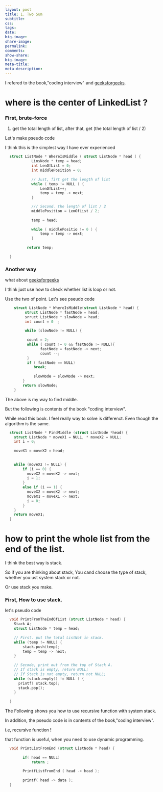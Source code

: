 ```yaml
---
layout: post
title: 1. Two Sum
subtitle:
css:
tags:
date:
big-image:
share-image:
permalink:
comments:
show-share:
big-image:
meta-title:
meta-description:
---
```


I refered to the book,"coding interview" and [geeksforgeeks](http://www.geeksforgeeks.org/write-a-c-function-to-print-the-middle-of-the-linked-list/).

# where is the center of LinkedList ?

### First, brute-force

  1. get the total length of list, after that, get (the total length of list / 2)
  
  Let's make pseudo code 
  
  I think this is the simplest way I have ever experienced

```c
  struct ListNode * WhereIsMiddle ( struct ListNode * head ) {
            LinsNode * temp = head;
            int LenOfList = 0;
            int middlePosition = 0;
            
            // Just, firt get the length of list 
            while ( temp != NULL ) {
                LenOfList++;
                temp = temp -> next;
            }

            /// Second. the length of list / 2
            middlePosition = LenOfList / 2;
            
            temp = head;
            
            while ( middlePositio != 0 ) {
                temp = temp -> next;
            }
            
          return temp;
  
  }
```


### Another way 

  what about [geeksforgeeks](http://www.geeksforgeeks.org/write-a-c-function-to-print-the-middle-of-the-linked-list/)
  
  I think just use how to check whether list is loop or not. 
  
  Use the two of point. Let's see pseudo code 
  
```c
    struct ListNode * WhereIsMiddle(struct ListNode * head) {
         struct ListNode * fastNode = head;
         srruct ListNode * slowNode = head;
         int count = 0  ; 
         
         while (slowNode != NULL) {
           
          count = 2;
          while ( count != 0 && fastNode != NULL){
                fastNode = fastNode -> next;
                count --; 
          }
          if ( fastNode == NULL)
             break;
             
             slowNode = slowNode -> next;
        }
        return slowNode;
    }
```
  
  The above is my way to find middle. 
  
  But the following is contents of the book "coding interview".
  
  While read this book. I feel really way to solve is differenct. Even though the algorithm is the same.
  
```c
  struct ListNode * FindMiddle (struct ListNode *head) {
    struct ListNode * moveX1 = NULL, * moveX2 = NULL;
    int i = 0;
    
    moveX1 = moveX2 = head;
    
    
    while (moveX2 != NULL) {
        if (i == 0) {
          moveX2 = moveX2 -> next;
          i = 1; 
        }
        else if (i == 1) {
          moveX2 = moveX2 -> next;
          moveX1 = moveX1 -> next;
          i = 0;
        }
    }
    return moveX1;
  }
```
 
# how to print the whole list from the end of the list. 

  I think the best way is stack.
  
  So if you are thinking about stack, You cand choose the type of stack, whether you ust system stack or not. 
  
  Or use stack you make.
  
  
### First, How to use stack. 

  let's pseudo code 
  
```c
  void PrintFromTheEndOfList (struct ListNode * head) {
    Stack A;
    struct ListNode * temp = head;
    
    // First. put the total ListNot in stack. 
    while (temp != NULL) {
        stack.push(temp);
        temp = temp -> next;
    }
    
    // Secode, print out from the top of Stack A.
    // If stack is empty, return NULL;
    // If Stack is not empty, return not NULL;
    while (stack.empty() != NULL ) {
      printf( stack.top);
      stack.pop();
    }
    
  }
```
  
  The Following shows you how to use recursive function with system stack. 
  
  In addition, the pseudo code is in contents of the book,"coding interview".
  
  i.e, recursive function !
  
  that function is useful, when you need to use dynamic programming. 
  
```c
  void PrintListFromEnd (struct ListNode * head) {
        
        if( head == NULL) 
            return ;
            
        PrintfListFromEnd ( head -> head );
        
        printf( head -> data );
  }
```

